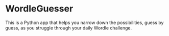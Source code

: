# WordleGuesser
This is a Python app that helps you narrow down the possibilities, guess by guess, as you struggle through your daily Wordle challenge.
